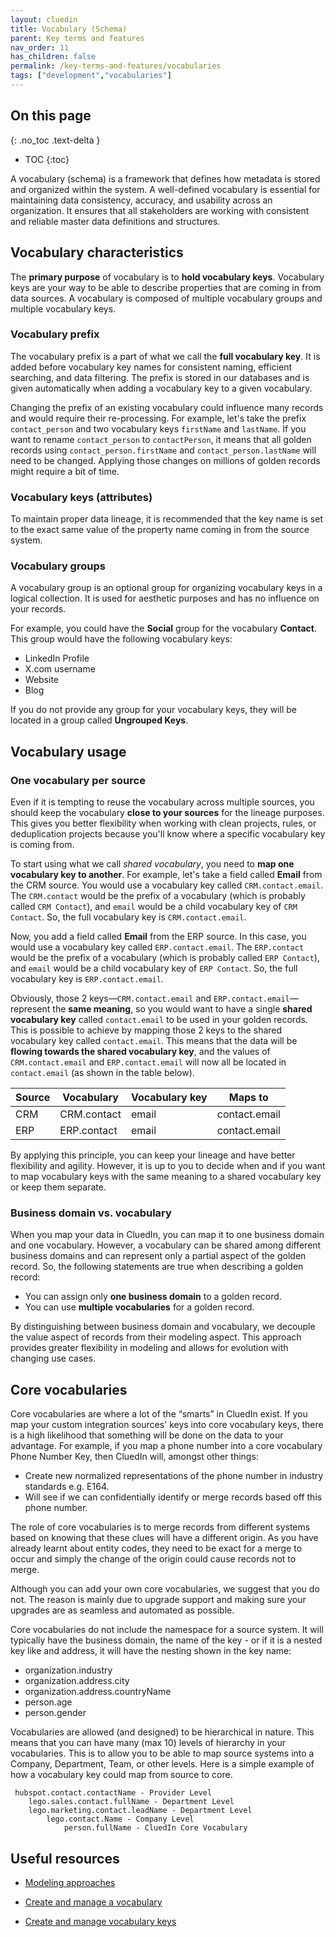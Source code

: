 ```yaml
---
layout: cluedin
title: Vocabulary (Schema)
parent: Key terms and features
nav_order: 11
has_children: false
permalink: /key-terms-and-features/vocabularies
tags: ["development","vocabularies"]
---
```

## On this page
{: .no_toc .text-delta }
- TOC
{:toc}

A vocabulary (schema) is a framework that defines how metadata is stored and organized within the system. A well-defined vocabulary is essential for maintaining data consistency, accuracy, and usability across an organization. It ensures that all stakeholders are working with consistent and reliable master data definitions and structures.

## Vocabulary characteristics

The **primary purpose** of vocabulary is to **hold vocabulary keys**. Vocabulary keys are your way to be able to describe properties that are coming in from data sources. A vocabulary is composed of multiple vocabulary groups and multiple vocabulary keys.

### Vocabulary prefix

The vocabulary prefix is a part of what we call the **full vocabulary key**. It is added before vocabulary key names for consistent naming, efficient searching, and data filtering. The prefix is stored in our databases and is given automatically when adding a vocabulary key to a given vocabulary.

Changing the prefix of an existing vocabulary could influence many records and would require their re-processing. For example, let's take the prefix `contact_person` and two vocabulary keys `firstName` and `lastName`. If you want to rename `contact_person` to `contactPerson`, it means that all golden records using `contact_person.firstName` and `contact_person.lastName` will need to be changed. Applying those changes on millions of golden records might require a bit of time.

### Vocabulary keys (attributes)

To maintain proper data lineage, it is recommended that the key name is set to the exact same value of the property name coming in from the source system.

### Vocabulary groups

A vocabulary group is an optional group for organizing vocabulary keys in a logical collection. It is used for aesthetic purposes and has no influence on your records.

For example, you could have the **Social** group for the vocabulary **Contact**. This group would have the following vocabulary keys:

- LinkedIn Profile
- X.com username
- Website
- Blog

If you do not provide any group for your vocabulary keys, they will be located in a group called **Ungrouped Keys**.

## Vocabulary usage

### One vocabulary per source

Even if it is tempting to reuse the vocabulary across multiple sources, you should keep the vocabulary **close to your sources** for the lineage purposes. This gives you better flexibility when working with clean projects, rules, or deduplication projects because you'll know where a specific vocabulary key is coming from.

To start using what we call _shared vocabulary_, you need to **map one vocabulary key to another**. For example, let's take a field called **Email** from the CRM source. You would use a vocabulary key called `CRM.contact.email`. The `CRM.contact` would be the prefix of a vocabulary (which is probably called `CRM Contact`), and `email` would be a child vocabulary key of `CRM Contact`. So, the full vocabulary key is `CRM.contact.email`.

Now, you add a field called **Email** from the ERP source. In this case, you would use a vocabulary key called `ERP.contact.email`. The `ERP.contact` would be the prefix of a vocabulary (which is probably called `ERP Contact`), and `email` would be a child vocabulary key of `ERP Contact`. So, the full vocabulary key is `ERP.contact.email`.

Obviously, those 2 keys—`CRM.contact.email` and `ERP.contact.email`—represent the **same meaning**, so you would want to have a single **shared vocabulary key** called `contact.email` to be used in your golden records. This is possible to achieve by mapping those 2 keys to the shared vocabulary key called `contact.email`. This means that the data will be **flowing towards the shared vocabulary key**, and the values of `CRM.contact.email` and `ERP.contact.email` will now all be located in `contact.email` (as shown in the table below).

| Source | Vocabulary | Vocabulary key | Maps to |
|--|--|--|--|
| CRM | CRM.contact | email | contact.email |
| ERP | ERP.contact | email | contact.email |

By applying this principle, you can keep your lineage and have better flexibility and agility. However, it is up to you to decide when and if you want to map vocabulary keys with the same meaning to a shared vocabulary key or keep them separate.

### Business domain vs. vocabulary

When you map your data in CluedIn, you can map it to one business domain and one vocabulary. However, a vocabulary can be shared among different business domains and can represent only a partial aspect of the golden record. So, the following statements are true when describing a golden record:

- You can assign only **one business domain** to a golden record.
- You can use **multiple vocabularies** for a golden record.

By distinguishing between business domain and vocabulary, we decouple the value aspect of records from their modeling aspect. This approach provides greater flexibility in modeling and allows for evolution with changing use cases.

## Core vocabularies

Core vocabularies are where a lot of the “smarts” in CluedIn exist. If you map your custom integration sources' keys into core vocabulary keys, there is a high likelihood that something will be done on the data to your advantage. For example, if you map a phone number into a core vocabulary Phone Number Key, then CluedIn will, amongst other things: 

- Create new normalized representations of the phone number in industry standards e.g. E164. 
- Will see if we can confidentially identify or merge records based off this phone number.

The role of core vocabularies is to merge records from different systems based on knowing that these clues will have a different origin. As you have already learnt about entity codes, they need to be exact for a merge to occur and simply the change of the origin could cause records not to merge.

Although you can add your own core vocabularies, we suggest that you do not. The reason is mainly due to upgrade support and making sure your upgrades are as seamless and automated as possible. 

Core vocabularies do not include the namespace for a source system. It will typically have the business domain, the name of the key - or if it is a nested key like and address, it will have the nesting shown in the key name:

 - organization.industry
 - organization.address.city
 - organization.address.countryName
 - person.age
 - person.gender

 Vocabularies are allowed (and designed) to be hierarchical in nature. This means that you can have many (max 10) levels of hierarchy in your vocabularies. This is to allow you to be able to map source systems into a Company, Department, Team, or other levels. Here is a simple example of how a vocabulary key could map from source to core.

```
 hubspot.contact.contactName - Provider Level
 	lego.sales.contact.fullName - Department Level
 	lego.marketing.contact.leadName - Department Level
 		lego.contact.Name - Company Level
 			person.fullName - CluedIn Core Vocabulary
```

## Useful resources

- [Modeling approaches](/management/data-catalog/modeling-approaches)

- [Create and manage a vocabulary](/management/data-catalog/vocabulary)

- [Create and manage vocabulary keys](/management/data-catalog/manage-vocabulary-keys)